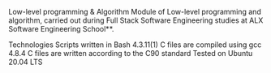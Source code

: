Low-level programming & Algorithm
Module of Low-level programming and algorithm, carried out during Full Stack Software Engineering studies at ALX Software Engineering School**.

Technologies
Scripts written in Bash 4.3.11(1)
C files are compiled using gcc 4.8.4
C files are written according to the C90 standard
Tested on Ubuntu 20.04 LTS
